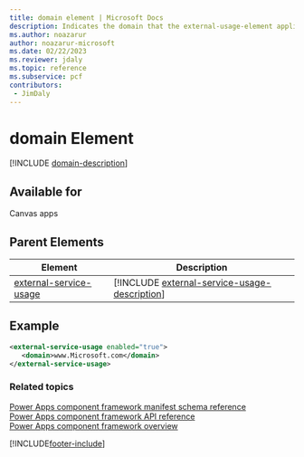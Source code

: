 ```yaml
---
title: domain element | Microsoft Docs
description: Indicates the domain that the external-usage-element applies to.
ms.author: noazarur
author: noazarur-microsoft
ms.date: 02/22/2023
ms.reviewer: jdaly
ms.topic: reference
ms.subservice: pcf
contributors:
 - JimDaly
---
```

# domain Element

[!INCLUDE [domain-description](includes/domain-description.md)]

## Available for

Canvas apps

## Parent Elements

|Element|Description|
|--|--|
|[external-service-usage](external-service-usage.md)|[!INCLUDE [external-service-usage-description](includes/external-service-usage-description.md)]|

## Example

```xml
<external-service-usage enabled="true">
   <domain>www.Microsoft.com</domain>
</external-service-usage>
```

### Related topics

[Power Apps component framework manifest schema reference](index.md)<br/>
[Power Apps component framework API reference](../reference/index.md)<br/>
[Power Apps component framework overview](../overview.md)


[!INCLUDE[footer-include](../../../includes/footer-banner.md)]